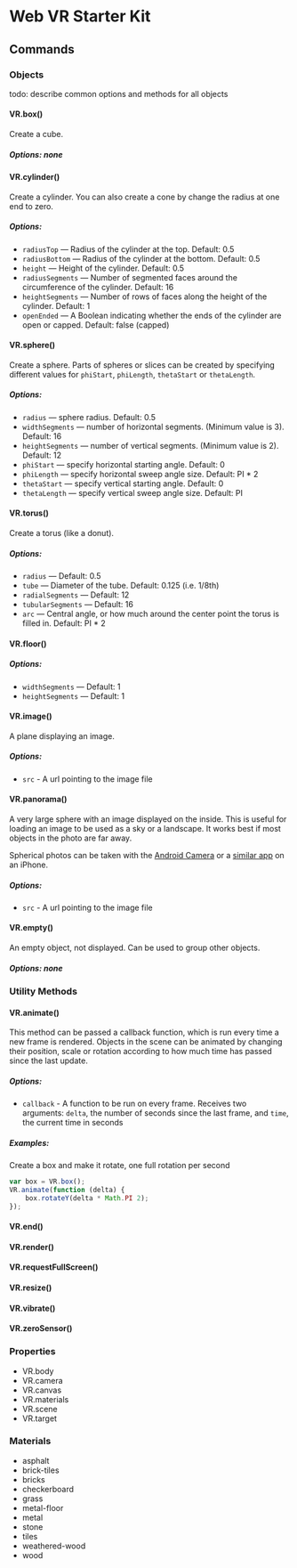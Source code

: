 # Web VR Starter Kit

## Commands

### Objects

todo: describe common options and methods for all objects

#### VR.box()

Create a cube.

##### Options: none

#### VR.cylinder()

Create a cylinder. You can also create a cone by change the radius at one end to zero.

##### Options:
- `radiusTop` — Radius of the cylinder at the top. Default: 0.5
- `radiusBottom` — Radius of the cylinder at the bottom. Default: 0.5
- `height` — Height of the cylinder. Default: 0.5
- `radiusSegments` — Number of segmented faces around the circumference of the cylinder. Default: 16
- `heightSegments` — Number of rows of faces along the height of the cylinder. Default: 1
- `openEnded` — A Boolean indicating whether the ends of the cylinder are open or capped. Default: false (capped)

#### VR.sphere()

Create a sphere. Parts of spheres or slices can be created by specifying different values for `phiStart`, `phiLength`, `thetaStart` or `thetaLength`.

##### Options:

- `radius` — sphere radius. Default: 0.5
- `widthSegments` — number of horizontal segments. (Minimum value is 3). Default: 16
- `heightSegments` — number of vertical segments. (Minimum value is 2). Default: 12
- `phiStart` — specify horizontal starting angle. Default: 0
- `phiLength` — specify horizontal sweep angle size. Default: PI * 2
- `thetaStart` — specify vertical starting angle. Default: 0
- `thetaLength` — specify vertical sweep angle size. Default: PI

#### VR.torus()

Create a torus (like a donut).

##### Options:

- `radius` — Default: 0.5
- `tube` — Diameter of the tube. Default: 0.125 (i.e. 1/8th)
- `radialSegments` — Default: 12
- `tubularSegments` — Default: 16
- `arc` — Central angle, or how much around the center point the torus is filled in. Default: PI * 2

#### VR.floor()

##### Options:

- `widthSegments` — Default: 1
- `heightSegments` — Default: 1

#### VR.image()

A plane displaying an image.

##### Options:

- `src` - A url pointing to the image file

#### VR.panorama()

A very large sphere with an image displayed on the inside. This is useful for loading an image to be used as a sky or a landscape. It works best if most objects in the photo are far away.

Spherical photos can be taken with the [Android Camera](https://www.youtube.com/watch?v=NPs3eIiWRaw) or a [similar app](https://itunes.apple.com/us/app/photo-sphere-camera/id904418768?mt=8) on an iPhone.

##### Options:

- `src` - A url pointing to the image file

#### VR.empty()

An empty object, not displayed. Can be used to group other objects.

##### Options: none

### Utility Methods

#### VR.animate()

This method can be passed a callback function, which is run every time a new frame is rendered. Objects in the scene can be animated by changing their position, scale or rotation according to how much time has passed since the last update.

##### Options:

- `callback` - A function to be run on every frame. Receives two arguments: `delta`, the number of seconds since the last frame, and `time`, the current time in seconds

##### Examples:

Create a box and make it rotate, one full rotation per second

``` Javascript
var box = VR.box();
VR.animate(function (delta) {
    box.rotateY(delta * Math.PI 2);
});
```

#### VR.end()
#### VR.render()
#### VR.requestFullScreen()
#### VR.resize()
#### VR.vibrate()
#### VR.zeroSensor()

### Properties

- VR.body
- VR.camera
- VR.canvas
- VR.materials
- VR.scene
- VR.target

### Materials

- asphalt
- brick-tiles
- bricks
- checkerboard
- grass
- metal-floor
- metal
- stone
- tiles
- weathered-wood
- wood
